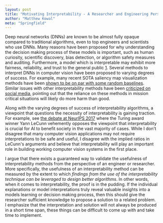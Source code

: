 ```yaml
---
layout: post
title: "Motivating Interpretability - A Researcher and Engineering Perspective"
author: "Matthew Kowal"
meta: "Springfield"
--- 
```


Deep neural networks (DNNs) are known to be almost fully opaque compared to traditional algorithms, even to top engineers and scientists who use DNNs. Many reasons have been proposed for why understanding the decision making process of these models is important, such as human curiosity, scientific discovery, bias detection, or algorithm safety measures and auditing. Furthermore, a model which is interpretable may exhibit more fairness, reliability, and trust to the general public [1](https://christophm.github.io/interpretable-ml-book/). Several methods to interpret DNNs in computer vision have been proposed to varying degrees of success. For example, many recent SOTA saliency map visualization methods have been [shown to be on par with some random baselines](https://distill.pub/2020/attribution-baselines/). Similar issues with other interpretability methods have been [criticized on social media](https://twitter.com/zacharylipton/status/1488665302057590787?s=21), pointing out that the reliance on these methods in mission critical situations will likely do more harm than good. 

Along with the varying degrees of success of interpretability algorithms, a viewpoint that questions the necessity of interpretability is gaining traction. For example, see [the debate at NeurIPS 2017](https://www.youtube.com/watch?v=93Xv8vJ2acI&ab_channel=TheArtificialIntelligenceChannel) where the Turing award winner Yann LeCunn vehemently opposes the viewpoint that interpretability is crucial for AI to benefit society in the vast majority of cases. While I don't disagree that many computer vision applications may not require interpretations to be safe and useful, I disagree with the implied ratios in LeCunn's arguments and believe that interpretability will play an important role in building working computer vision systems in the first place. 

I argue that there exists a guaranteed way to validate the usefulness of interpretability methods from the perspective of an engineer or researcher. More specifically, the usefulness of an interpretability method can be measured by the extent to which *findings from the use of the interpretability technique can be leveraged to design better algorithms*. In other words, when it comes to interpretability, the proof is in the pudding. If the individual explanations or model interpretations truly reveal valuable insights into a models learning or decision making process, then this should give the researcher sufficient knowledge to propose a solution to a related problem. I emphasize that the interpretation and solution will not always be produced in a short time span, these things can be difficult to come up with and take time to implement. 
